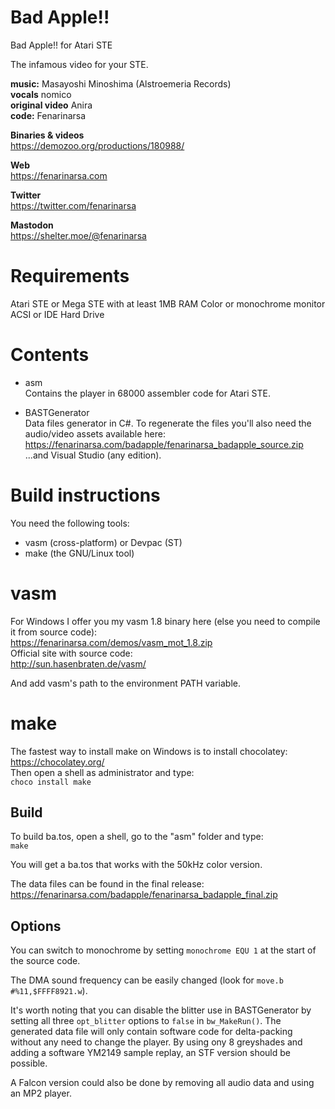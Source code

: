 # Bad Apple!!

Bad Apple!! for Atari STE

The infamous video for your STE.

**music:** Masayoshi Minoshima (Alstroemeria Records)  
**vocals** nomico  
**original video** Anira  
**code:** Fenarinarsa  

**Binaries & videos**  
https://demozoo.org/productions/180988/

**Web**  
https://fenarinarsa.com  

**Twitter**  
https://twitter.com/fenarinarsa  

**Mastodon**  
https://shelter.moe/@fenarinarsa


# Requirements

Atari STE or Mega STE with at least 1MB RAM
Color or monochrome monitor
ACSI or IDE Hard Drive


# Contents

- asm  
Contains the player in 68000 assembler code for Atari STE.

- BASTGenerator  
Data files generator in C#. To regenerate the files you'll also need the audio/video assets available here:  
https://fenarinarsa.com/badapple/fenarinarsa_badapple_source.zip  
...and Visual Studio (any edition).


# Build instructions

You need the following tools:  
- vasm (cross-platform) or Devpac (ST)  
- make (the GNU/Linux tool)  

# vasm

For Windows I offer you my vasm 1.8 binary here (else you need to compile it from source code):  
https://fenarinarsa.com/demos/vasm_mot_1.8.zip  
Official site with source code:  
http://sun.hasenbraten.de/vasm/

And add vasm's path to the environment PATH variable. 

# make

The fastest way to install make on Windows is to install chocolatey:  
https://chocolatey.org/  
Then open a shell as administrator and type:  
`choco install make`

## Build

To build ba.tos, open a shell, go to the "asm" folder and type:  
`make`

You will get a ba.tos that works with the 50kHz color version.

The data files can be found in the final release:  
https://fenarinarsa.com/badapple/fenarinarsa_badapple_final.zip

## Options

You can switch to monochrome by setting ```monochrome EQU 1``` at the start of the source code.  

The DMA sound frequency can be easily changed (look for ```move.b #%11,$FFFF8921.w```).  

It's worth noting that you can disable the blitter use in BASTGenerator by setting all three ```opt_blitter``` options to ```false``` in ```bw_MakeRun()```. The generated data file will only contain software code for delta-packing without any need to change the player. By using ony 8 greyshades and adding a software YM2149 sample replay, an STF version should be possible.  

A Falcon version could also be done by removing all audio data and using an MP2 player.

